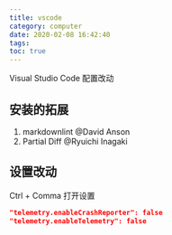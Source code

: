 ```yaml
---
title: vscode
category: computer
date: 2020-02-08 16:42:40
tags:
toc: true
---
```


Visual Studio Code 配置改动

<!-- more -->

## 安装的拓展

1. markdownlint @David Anson
2. Partial Diff @Ryuichi Inagaki

## 设置改动

Ctrl + Comma 打开设置

```json
"telemetry.enableCrashReporter": false
"telemetry.enableTelemetry": false
```